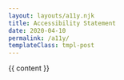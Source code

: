 ```yaml
---
layout: layouts/a11y.njk
title: Accessibility Statement
date: 2020-04-10
permalink: /a11y/
templateClass: tmpl-post
---
```


{{ content }}

